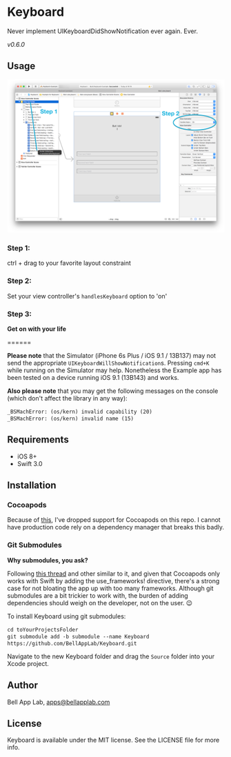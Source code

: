 # Keyboard

Never implement UIKeyboardDidShowNotification ever again. Ever.

_v0.6.0_

## Usage

![Screenshots/Screenshot.png](Screenshots/Screenshot.png)

### Step 1:

ctrl + drag to your favorite layout constraint

### Step 2: 

Set your view controller's `handlesKeyboard` option to 'on'

### Step 3:

**Get on with your life**

======

**Please note** that the Simulator (iPhone 6s Plus / iOS 9.1 / 13B137) may not send the appropriate `UIKeyboardWillShowNotification`s. Pressing `cmd+K` while running on the Simulator may help. Nonetheless the Example app has been tested on a device running iOS 9.1 (13B143) and works. 

**Also please note** that you may get the following messages on the console (which don't affect the library in any way):

    _BSMachError: (os/kern) invalid capability (20)
    _BSMachError: (os/kern) invalid name (15)

## Requirements

* iOS 8+
* Swift 3.0

## Installation

### Cocoapods

Because of [this](http://stackoverflow.com/questions/39637123/cocoapods-app-xcworkspace-does-not-exists), I've dropped support for Cocoapods on this repo. I cannot have production code rely on a dependency manager that breaks this badly. 

### Git Submodules

**Why submodules, you ask?**

Following [this thread](http://stackoverflow.com/questions/31080284/adding-several-pods-increases-ios-app-launch-time-by-10-seconds#31573908) and other similar to it, and given that Cocoapods only works with Swift by adding the use_frameworks! directive, there's a strong case for not bloating the app up with too many frameworks. Although git submodules are a bit trickier to work with, the burden of adding dependencies should weigh on the developer, not on the user. :wink:

To install Keyboard using git submodules:

```
cd toYourProjectsFolder
git submodule add -b submodule --name Keyboard https://github.com/BellAppLab/Keyboard.git
```

Navigate to the new Keyboard folder and drag the `Source` folder into your Xcode project.

## Author

Bell App Lab, apps@bellapplab.com

## License

Keyboard is available under the MIT license. See the LICENSE file for more info.
